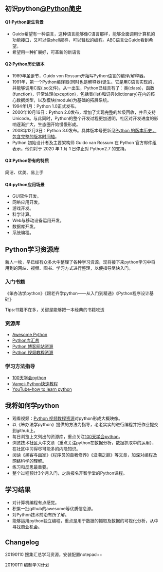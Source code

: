 ## 初识python[@Python简史](http://www.cnblogs.com/vamei/archive/2013/02/06/2892628.html)
#### Q1:Python诞生背景
- Guido希望有一种语言，这种语言能够像C语言那样，能够全面调用计算机的功能接口，又可以像shell那样，可以轻松的编程。ABC语言让Guido看到希望。
- 希望用一种扩展好，可革新的新语言
#### Q2:Python历史版本
- 1989年圣诞节，Guido von Rossum开始写Python语言的编译/解释器。
- 1991年，第一个Python编译器(同时也是解释器)诞生。它是用C语言实现的，并能够调用C库(.so文件)。从一出生，Python已经具有了：类(class)，函数(function)，异常处理(exception)，包括表(list)和词典(dictionary)在内的核心数据类型，以及模块(module)为基础的拓展系统。
- 1994年1月：Python 1.0正式发布。
- 2000年10月16日：Python 2.0发布，增加了实现完整的垃圾回收，并且支持Unicode。与此同时，Python的整个开发过程更加透明，社区对开发进度的影响逐渐扩大，生态圈开始慢慢形成。
- 2008年12月3日：Python 3.0发布。具体版本号更新见[Python 的版本历史，包含完整的版本时间轴](https://pythoncaff.com/topics/22/the-version-history-of-python)。
- Python 初始设计者及主要架构师 Guido van Rossum 在 Python 官方邮件组表示，他们将于 2020 年 1 月 1 日停止对 Python2.7 的支持。
#### Q3:Python带有的特质
简洁、优美、易上手
#### Q4:python应用场景
- GUI软件开发。
- 网络应用开发。
- 游戏开发。
- 科学计算。
- Web与移动设备运用开发。
- 数据库开发。
- 系统编程。
## Python学习资源库
新人一枚，早已经有众多大牛整理了各种学习资源，现将接下来python学习中将用到的网站、视频、图书、学习方式进行整理，以便指导尽快入门。
### 入门书籍
《笨办法学python》《跟老齐学python——从入门到精通》《Python程序设计基础》

Tips:书籍不在多，关键是能够把一本经典的书籍吃透
### 资源库
- [Awesome Python](https://github.com/vinta/awesome-python#podcasts)
- [Python库汇总](https://github.com/GuojunLee001/python-api-tesing)
- [Python 博客网站资源](https://github.com/TwoWater/Python/blob/master/Res/Python%E5%8D%9A%E5%AE%A2%E7%BD%91%E7%AB%99%E8%B5%84%E6%BA%90.md)
- [Python 视频教程资源](https://github.com/TwoWater/Python/blob/master/Res/Python%E8%A7%86%E9%A2%91%E6%95%99%E7%A8%8B%E8%B5%84%E6%BA%90.md)

### 学习方法指导
- [100天学会python](https://github.com/GuojunLee001/Python-100-Days/blob/master/Day01-15/Day01/%E5%88%9D%E8%AF%86Python.md)
- [Vamei-Python快速教程](http://www.cnblogs.com/vamei/archive/2012/09/13/2682778.html)
- [YouTube-how to learn python](https://www.youtube.com/watch?v=rfscVS0vtbw)

## 我将如何学python
- 观看视频：[Python 视频教程资源](https://github.com/TwoWater/Python/blob/master/Res/Python%E8%A7%86%E9%A2%91%E6%95%99%E7%A8%8B%E8%B5%84%E6%BA%90.md)对python形成大概映像。
- 以《笨办法学python》提供的方法为指导，老老实实的进行编程并把作业提交到github上。
- 每日浏览上文列出的资源库，重点关注[100天学会python](https://github.com/GuojunLee001/Python-100-Days/blob/master/Day01-15/Day01/%E5%88%9D%E8%AF%86Python.md)。
- 浏览技术社区大牛文章（重点关注python在数据分析，数据抓取中的运用），在社区中习得尽可能多的内隐知识。
- 阅读《黑客与画家》《程序员的自我修养》《浪潮之巅》等文章，加深对编程及网络科学的理解。
- 练习和反思最重要。
- 整个过程预计3个月入门，之后报名开智学堂的Python课程。
## 学习结果
- 对计算机编程有点感觉。
- 积累一批github的awesome等优质信息源。
- 对Python技术前沿有所了解。
- 能够运用python独立编程，重点是用于数据的抓取及数据的可视化分析，从中寻找商业机会。
## Changelog
20190110 搜集汇总学习资源，安装配置notepad++

20190111 编制学习计划
